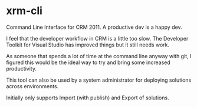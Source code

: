 xrm-cli
=======

Command Line Interface for CRM 2011.  A productive dev is a happy dev.

I feel that the developer workflow in CRM is a little too slow.  The Developer Toolkit for Visual Studio has improved things but it still needs work.

As someone that spends a lot of time at the command line anyway with git, I figured this would be the ideal way to try and bring some increased productivity.

This tool can also be used by a system administrator for deploying solutions across environments.

Initially only supports Import (with publish) and Export of solutions.



